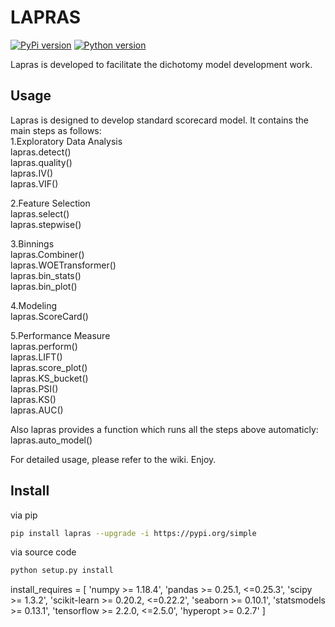 

# LAPRAS

[![PyPi version][pypi-image]][pypi-url]
[![Python version][python-image]][docs-url]



Lapras is developed to facilitate the dichotomy model development work.

## Usage
Lapras is designed to develop standard scorecard model. It contains the main steps as follows:  
1.Exploratory Data Analysis  
lapras.detect()  
lapras.quality()  
lapras.IV()  
lapras.VIF()  

2.Feature Selection  
lapras.select()  
lapras.stepwise()  

3.Binnings  
lapras.Combiner()  
lapras.WOETransformer()  
lapras.bin_stats()  
lapras.bin_plot()  

4.Modeling  
lapras.ScoreCard()  

5.Performance Measure  
lapras.perform()  
lapras.LIFT()  
lapras.score_plot()  
lapras.KS_bucket()  
lapras.PSI()  
lapras.KS()  
lapras.AUC()  

Also lapras provides a function which runs all the steps above automaticly:  
lapras.auto_model()  

For detailed usage, please refer to the wiki. Enjoy.  


## Install


via pip

```bash
pip install lapras --upgrade -i https://pypi.org/simple
```

via source code

```bash
python setup.py install
```

install_requires = [
        'numpy >= 1.18.4',
        'pandas >= 0.25.1, <=0.25.3',
        'scipy >= 1.3.2',
        'scikit-learn >= 0.20.2, <=0.22.2',
        'seaborn >= 0.10.1',
        'statsmodels >= 0.13.1',
        'tensorflow >= 2.2.0, <=2.5.0',
        'hyperopt >= 0.2.7'
    ]



[pypi-image]: https://img.shields.io/badge/pypi-V0.0.18-%3Cgreen%3E
[pypi-url]: https://github.com/yhangang/lapras
[python-image]: https://img.shields.io/pypi/pyversions/toad.svg?style=flat-square
[docs-url]: https://github.com/yhangang/lapras

